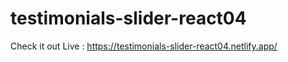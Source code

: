 # testimonials-slider-react04

Check it out Live : https://testimonials-slider-react04.netlify.app/
